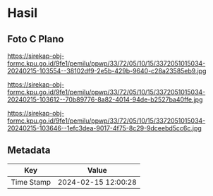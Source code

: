 # Hasil

## Foto C Plano

https://sirekap-obj-formc.kpu.go.id/9fe1/pemilu/ppwp/33/72/05/10/15/3372051015034-20240215-103554--38102df9-2e5b-429b-9640-c28a23585eb9.jpg

https://sirekap-obj-formc.kpu.go.id/9fe1/pemilu/ppwp/33/72/05/10/15/3372051015034-20240215-103612--70b89776-8a82-4014-94de-b2527ba40ffe.jpg

https://sirekap-obj-formc.kpu.go.id/9fe1/pemilu/ppwp/33/72/05/10/15/3372051015034-20240215-103646--1efc3dea-9017-4f75-8c29-9dceebd5cc6c.jpg


## Metadata

| Key        | Value               |
| ---------- | ------------------- |
| Time Stamp | 2024-02-15 12:00:28 |



